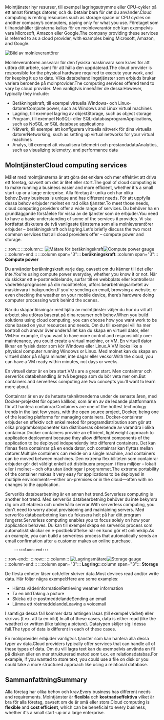 <span data-ttu-id="b1d75-101">Molntjänster hyr resurser, till exempel lagringsutrymme eller CPU-cykler på ett annat företags datorer, och du betalar bara för det du använder.</span><span class="sxs-lookup"><span data-stu-id="b1d75-101">Cloud computing is renting resources such as storage space or CPU cycles on another company’s computers, paying only for what you use.</span></span> <span data-ttu-id="b1d75-102">Företaget som tillhandahåller tjänsterna kallas för en molnleverantör och kan exempelvis vara Microsoft, Amazon eller Google.</span><span class="sxs-lookup"><span data-stu-id="b1d75-102">The company providing these services is referred to as a cloud provider, with examples being Microsoft, Amazon, and Google.</span></span>

![Bild av molnleverantörer](../media/2-cloud-providers.png)

<span data-ttu-id="b1d75-104">Molnleverantören ansvarar för den fysiska maskinvara som krävs för att utföra ditt arbete, samt för att hålla den uppdaterad.</span><span class="sxs-lookup"><span data-stu-id="b1d75-104">The cloud provider is responsible for the physical hardware required to execute your work, and for keeping it up to date.</span></span> <span data-ttu-id="b1d75-105">Vilka databehandlingstjänster som erbjuds brukar variera beroende på molnprovider.</span><span class="sxs-lookup"><span data-stu-id="b1d75-105">The computing services offered tend to vary by cloud provider.</span></span> <span data-ttu-id="b1d75-106">Men vanligtvis innehåller de dessa:</span><span class="sxs-lookup"><span data-stu-id="b1d75-106">However, typically they include:</span></span>

- <span data-ttu-id="b1d75-107">Beräkningskraft, till exempel virtuella Windows- och Linux-datorer</span><span class="sxs-lookup"><span data-stu-id="b1d75-107">Compute power, such as Windows and Linux virtual machines</span></span>
- <span data-ttu-id="b1d75-108">Lagring, till exempel lagring av objekt</span><span class="sxs-lookup"><span data-stu-id="b1d75-108">Storage, such as object storage</span></span>
- <span data-ttu-id="b1d75-109">Program, till exempel NoSQL- eller SQL-databasprogram</span><span class="sxs-lookup"><span data-stu-id="b1d75-109">Applications, such as NoSQL or SQL database applications</span></span>
- <span data-ttu-id="b1d75-110">Nätverk, till exempel att konfigurera virtuella nätverk för dina virtuella datorer</span><span class="sxs-lookup"><span data-stu-id="b1d75-110">Networking, such as setting up virtual networks for your virtual machines</span></span>
- <span data-ttu-id="b1d75-111">Analys, till exempel att visualisera telemetri och prestandadata</span><span class="sxs-lookup"><span data-stu-id="b1d75-111">Analytics, such as visualizing telemetry, and performance data</span></span>

## <a name="cloud-computing-services"></a><span data-ttu-id="b1d75-112">Molntjänster</span><span class="sxs-lookup"><span data-stu-id="b1d75-112">Cloud computing services</span></span>

<span data-ttu-id="b1d75-113">Målet med molntjänsterna är att göra det enklare och mer effektivt att driva ett företag, oavsett om det är litet eller stort.</span><span class="sxs-lookup"><span data-stu-id="b1d75-113">The goal of cloud computing is to make running a business easier and more efficient, whether it's a small start-up or a large enterprise.</span></span> <span data-ttu-id="b1d75-114">Alla företag är unika och har olika behov.</span><span class="sxs-lookup"><span data-stu-id="b1d75-114">Every business is unique and has different needs.</span></span> <span data-ttu-id="b1d75-115">För att uppfylla dessa behov erbjuder molnet en rad olika tjänster.</span><span class="sxs-lookup"><span data-stu-id="b1d75-115">To meet those needs, cloud computing providers offer a wide range of services.</span></span>
<span data-ttu-id="b1d75-116">Du behöver ha en grundläggande förståelse för vissa av de tjänster som de erbjuder.</span><span class="sxs-lookup"><span data-stu-id="b1d75-116">You need to have a basic understanding of some of the services it provides.</span></span> <span data-ttu-id="b1d75-117">Vi ska kortfattat diskutera de två vanligaste tjänsterna som alla molnleverantörer erbjuder &ndash; beräkningskraft och lagring.</span><span class="sxs-lookup"><span data-stu-id="b1d75-117">Let's briefly discuss the two most common services that all cloud providers offer &ndash; compute power and storage.</span></span>

:::row:::
    :::column:::
        <span data-ttu-id="b1d75-118">![Mätare för beräkningskraft](../media/2-compute-power.png)</span><span class="sxs-lookup"><span data-stu-id="b1d75-118">![Compute power gauge](../media/2-compute-power.png)</span></span>
    :::column-end:::
    <span data-ttu-id="b1d75-119">:::column span="3"::: **beräkningskraft**</span><span class="sxs-lookup"><span data-stu-id="b1d75-119">:::column span="3"::: **Compute power**</span></span>

<span data-ttu-id="b1d75-120">Du använder beräkningskraft varje dag, oavsett om du känner till det eller inte.</span><span class="sxs-lookup"><span data-stu-id="b1d75-120">You're using compute power everyday, whether you know it or not.</span></span> <span data-ttu-id="b1d75-121">När du skickar ett e-postmeddelande, surfar till en webbplats eller kontrollerar väderleksprognosen på din mobiltelefon, utförs bearbetningsarbetet av maskinvara i bakgrunden.</span><span class="sxs-lookup"><span data-stu-id="b1d75-121">If you're sending an email, browsing a website, or even checking the weather on your mobile device, there’s hardware doing computer processing work behind the scenes.</span></span>

<span data-ttu-id="b1d75-122">När du skapar lösningar med hjälp av molntjänster väljer du hur du vill att arbetet ska utföras baserat på dina resurser och behov.</span><span class="sxs-lookup"><span data-stu-id="b1d75-122">When you build solutions using cloud computing, you can choose how you want work to be done based on your resources and needs.</span></span> <span data-ttu-id="b1d75-123">Om du till exempel vill ha mer kontroll och ansvar över underhållet kan du skapa en virtuell dator, eller VM.</span><span class="sxs-lookup"><span data-stu-id="b1d75-123">For example, if you want to have more control and responsibility over maintenance, you could create a virtual machine, or VM.</span></span> <span data-ttu-id="b1d75-124">En virtuell dator liknar en fysisk dator som kör Windows eller Linux.</span><span class="sxs-lookup"><span data-stu-id="b1d75-124">A VM looks like a physical computer running Windows or Linux.</span></span> <span data-ttu-id="b1d75-125">Med molnet kan du skapa en virtuell dator på några minuter, inte dagar eller veckor.</span><span class="sxs-lookup"><span data-stu-id="b1d75-125">With the cloud, you can have a VM ready within minutes, not days or weeks.</span></span>

<span data-ttu-id="b1d75-126">En virtuell dator är en bra start.</span><span class="sxs-lookup"><span data-stu-id="b1d75-126">VMs are a great start.</span></span> <span data-ttu-id="b1d75-127">Men containrar och serverlös databehandling är två begrepp som du bör veta mer om.</span><span class="sxs-lookup"><span data-stu-id="b1d75-127">But containers and serverless computing are two concepts you'll want to learn more about.</span></span>

<span data-ttu-id="b1d75-128">Containrar är en av de hetaste tekniktrenderna under de senaste åren, med Docker-projektet för öppen källkod, som är en av de ledande plattformarna för att hantera containrar.</span><span class="sxs-lookup"><span data-stu-id="b1d75-128">Containers are one of the hottest technology trends in the last few years, with the open source project, Docker, being one of the leading platforms for managing containers.</span></span> <span data-ttu-id="b1d75-129">Docker-containrar erbjuder en effektiv och enkel metod för programdistribution som gör att olika programkomponenter kan distribueras oberoende av varandra i olika containrar.</span><span class="sxs-lookup"><span data-stu-id="b1d75-129">Docker containers provide an efficient, lightweight approach to application deployment because they allow different components of the application to be deployed independently into different containers.</span></span> <span data-ttu-id="b1d75-130">Det kan finnas flera containrar på en enda dator, och containrar kan flyttas mellan datorer.</span><span class="sxs-lookup"><span data-stu-id="b1d75-130">Multiple containers can reside on a single machine, and containers can be moved between machines.</span></span> <span data-ttu-id="b1d75-131">Den extrema flexibiliteten som containrar erbjuder gör det väldigt enkelt att distribuera program i flera miljöer – lokalt eller i molnet – och ofta utan ändringar i programmet.</span><span class="sxs-lookup"><span data-stu-id="b1d75-131">The extreme portability of the container makes it very easy for applications to be deployed in multiple environments—either on-premises or in the cloud—often with no changes to the application.</span></span>

<span data-ttu-id="b1d75-132">Serverlös databearbetning är en annan het trend.</span><span class="sxs-lookup"><span data-stu-id="b1d75-132">Serverless computing is another hot trend.</span></span> <span data-ttu-id="b1d75-133">Med serverlös databearbetning behöver du inte bekymra dig om att etablera och underhålla servrar.</span><span class="sxs-lookup"><span data-stu-id="b1d75-133">With serverless computing, you don't need to worry about provisioning and maintaining servers.</span></span> <span data-ttu-id="b1d75-134">Med serverlös databearbetning kan du fokusera helt på hur ditt program fungerar.</span><span class="sxs-lookup"><span data-stu-id="b1d75-134">Serverless computing enables you to focus solely on how your application behaves.</span></span> <span data-ttu-id="b1d75-135">Du kan till exempel skapa en serverlös process som automatiskt skickar en e-postbekräftelse när en kund gör ett onlineköp.</span><span class="sxs-lookup"><span data-stu-id="b1d75-135">As an example, you can build a serverless process that automatically sends an email confirmation after a customer makes an online purchase.</span></span>

        :::column-end:::
:::row-end:::
 :::row:::
    :::column:::
        <span data-ttu-id="b1d75-136">![Lagringsmätare](../media/2-storage.png)</span><span class="sxs-lookup"><span data-stu-id="b1d75-136">![Storage gauge](../media/2-storage.png)</span></span>
    :::column-end:::
    <span data-ttu-id="b1d75-137">:::column span="3"::: **Lagring**</span><span class="sxs-lookup"><span data-stu-id="b1d75-137">:::column span="3"::: **Storage**</span></span>

<span data-ttu-id="b1d75-138">De flesta enheter läser och/eller skriver data.</span><span class="sxs-lookup"><span data-stu-id="b1d75-138">Most devices read and/or write data.</span></span> <span data-ttu-id="b1d75-139">Här följer några exempel:</span><span class="sxs-lookup"><span data-stu-id="b1d75-139">Here are some examples:</span></span>

- <span data-ttu-id="b1d75-140">Hämta väderinformation</span><span class="sxs-lookup"><span data-stu-id="b1d75-140">Retrieving weather information</span></span>
- <span data-ttu-id="b1d75-141">Ta en bild</span><span class="sxs-lookup"><span data-stu-id="b1d75-141">Taking a picture</span></span>
- <span data-ttu-id="b1d75-142">Skicka ett e-postmeddelande</span><span class="sxs-lookup"><span data-stu-id="b1d75-142">Sending an email</span></span>
- <span data-ttu-id="b1d75-143">Lämna ett röstmeddelande</span><span class="sxs-lookup"><span data-stu-id="b1d75-143">Leaving a voicemail</span></span>

<span data-ttu-id="b1d75-144">I samtliga dessa fall kommer data antingen läsas (till exempel vädret) eller skrivas (t.ex. att ta en bild).</span><span class="sxs-lookup"><span data-stu-id="b1d75-144">In all of these cases, data is either read (like the weather) or written (like taking a picture).</span></span> <span data-ttu-id="b1d75-145">Datatypen skiljer sig i dessa fall.</span><span class="sxs-lookup"><span data-stu-id="b1d75-145">The type of data is different in each of these cases.</span></span>

<span data-ttu-id="b1d75-146">En molnprovider erbjuder vanligtvis tjänster som kan hantera alla dessa typer av data.</span><span class="sxs-lookup"><span data-stu-id="b1d75-146">Cloud providers typically offer services that can handle all of these types of data.</span></span> <span data-ttu-id="b1d75-147">Om du vill lagra text kan du exempelvis använda en fil på disken eller en mer strukturerad metod som t.ex. en relationsdatabas.</span><span class="sxs-lookup"><span data-stu-id="b1d75-147">For example, if you wanted to store text, you could use a file on disk or you could take a more structured approach like using a relational database.</span></span>

## <a name="summary"></a><span data-ttu-id="b1d75-148">Sammanfattning</span><span class="sxs-lookup"><span data-stu-id="b1d75-148">Summary</span></span>

<span data-ttu-id="b1d75-149">Alla företag har olika behov och krav.</span><span class="sxs-lookup"><span data-stu-id="b1d75-149">Every business has different needs and requirements.</span></span> <span data-ttu-id="b1d75-150">Molntjänster är **flexibla** och **kostnadseffektiva** vilket är bra för alla företag, oavsett om de är små eller stora.</span><span class="sxs-lookup"><span data-stu-id="b1d75-150">Cloud computing is **flexible** and **cost efficient**, which can be beneficial to every business, whether it's a small start-up or a large enterprise.</span></span>